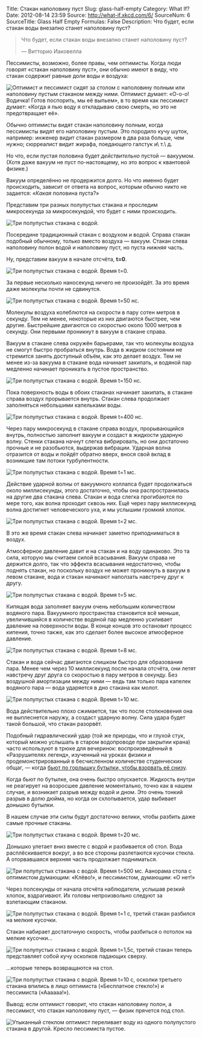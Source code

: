 Title: Стакан наполовину пуст
Slug: glass-half-empty
Category: What If?
Date: 2012-08-14 23:59
Source: http://what-if.xkcd.com/6/
SourceNum: 6
SourceTitle: Glass Half Empty
Formulas: False
Description: Что будет, если стакан воды внезапно станет наполовину пуст?

> Что будет, если стакан воды внезапно станет наполовину пуст?
>
> — Витторио Иаковелла

Пессимисты, возможно, более правы, чем оптимисты. Когда люди говорят «стакан наполовину пуст», они обычно имеют в виду, что стакан содержит равные доли воды и воздуха:

![](/uploads/006-glass-half-empty/glass_people_ru.png "Оптимист и пессимист сидят за столом с наполовину полным или наполовину пустым стаканом между ними. Оптимист думает: «О-о-о! Водичка! Готов поспорить, мы её выпьем», в то время как пессимист думает: «Когда я пью воду я откладываю свою смерть, но это не предотвращает её».")

Обычно оптимисты видят стакан наполовину полным, когда пессимисты видят его наполовину пустым. Это породило кучу шуток, например: инженер видит стакан размером в два раза больше, чем нужно; сюрреалист видит жирафа, поедающего галстук и\ т.\ д.

Но что, если пустая половина будет *действительно* пустой — вакуумом. (Хотя даже вакуум не пуст по-настоящему, но это вопрос к квантовой физике.)

Вакуум определённо не продержится долго. Но что именно будет происходить, зависит от ответа на вопрос, которым обычно никто не задается: «*Какая* половина пуста?»

Представим три разных полупустых стакана и проследим микросекунда за микросекундой, что будет с ними происходить.

![](/uploads/006-glass-half-empty/glass_three_ru.png "Три полупустых стакана с водой.")

Посередине традиционный стакан с воздухом и водой. Справа стакан подобный обычному, только вместо воздуха — вакуум. Стакан слева наполовину полон водой и наполовину пуст, но пуста _нижняя_ часть.

Ну, представим вакуум в начале отсчёта, **t=0**.

![](/uploads/006-glass-half-empty/glass_0s.png "Три полупустых стакана с водой. Время t=0.")

За первые несколько наносекунд ничего не произойдёт. За это время даже молекулы почти не сдвинутся.

![](/uploads/006-glass-half-empty/glass_50ns_ru.png "Три полупустых стакана с водой. Время t=50 нс.")

Молекулы воздуха колеблются на скорости в пару сотен метров в секунду. Тем не менее, некоторые из них двигаются быстрее, чем другие. Быстрейшие двигаются со скоростью около 1000 метров в секунду. Они первыми проникнут в вакуум в стакане справа.

Вакуум в стакане слева окружён барьерами, так что молекулы воздуха не смогут быстро пробраться внутрь. Вода в жидком состоянии не стремится занять доступный объём, как это делает воздух. Тем не менее из-за вакуума в стакане вода начинает закипать, и водяной пар медленно начинает проникать в пустое пространство.

![](/uploads/006-glass-half-empty/glass_150ns_ru.png "Три полупустых стакана с водой. Время t=150 нс.")

Пока поверхность воды в обоих стаканах начинает закипать, в стакане справа воздух прорывается внутрь. Стакан слева продолжает заполняться небольшими капельками воды.

![](/uploads/006-glass-half-empty/glass_400ns_ru.png "Три полупустых стакана с водой. Время t=400 нс.")

Через пару микросекунд в стакане справа воздух, прорывающийся внутрь, полностью заполнит вакуум и создаст в жидкости ударную волну. Стенки стакана начнут слегка вибрировать, но они достаточно прочные и не разобьются, выдержав вибрации. Ударная волна отразится от воды и пойдёт обратно вверх, внося свой вклад в возникшие там потоки турбулентности.

![](/uploads/006-glass-half-empty/glass_1ms_ru.png "Три полупустых стакана с водой. Время t=1 мс.")

Действие ударной волны от вакуумного коллапса будет продолжаться около миллисекунды, этого достаточно, чтобы она распространилась на другие два стакана слева. Стакан и вода слегка прогибаются по мере того, как волна проходит сквозь них. Ещё через пару миллисекунд волна достигнет человеческого уха, и мы услышим громкий хлопок.

![](/uploads/006-glass-half-empty/glass_2ms_ru.png "Три полупустых стакана с водой. Время t=2 мс.")

В это же время стакан слева начинает заметно приподниматься в воздух.

Атмосферное давление давит и на стакан и на воду одинаково. Это та сила, которую мы считаем силой всасывания. Вакуум справа не держится долго, так что эффекта всасывания недостаточно, чтобы поднять стакан, но поскольку воздух не может проникнуть в вакуум в левом стакане, вода и стакан начинают наползать навстречу друг к другу.

![](/uploads/006-glass-half-empty/glass_5ms_ru.png "Три полупустых стакана с водой. Время t=5 мс.")

Кипящая вода заполняет вакуум очень небольшим количеством водяного пара. Вакуумного пространства становится всё меньше, увеличившийся в количестве водяной пар медленно усиливает давление на поверхности воды. В конце концов это остановит процесс кипения, точно также, как это сделает более высокое атмосферное давление.

![](/uploads/006-glass-half-empty/glass_8ms_ru.png "Три полупустых стакана с водой. Время t=8 мс.")

Стакан и вода сейчас двигаются слишком быстро для образования пара. Менее чем через 10 миллисекунд после начала отсчёта, они летят навстречу друг друга со скоростью в пару метров в секунду. Без воздушной амортизации между ними — ведь там только пара капелек водяного пара — вода ударяется в дно стакана как молот.

![](/uploads/006-glass-half-empty/glass_10ms_ru.png "Три полупустых стакана с водой. Время t=10 мс.")

Вода действительно плохо сжимается, так что после столкновения она не выплеснется наружу, а создаст ударную волну. Сила удара будет такой большой, что стакан разорвёт.

Подобный гидравлический удар (той же природы, что и глухой стук, который можно услышать в старом водопроводе при закрытии крана) часто используют в трюке для вечеринок: воспроизведённый в «Разрушителях легенд», изученный на уроках физики и продемонстрированный в бесчисленном количестве студенческих общаг, — когда [бьют по горлышку бутылки, чтобы взорвать её снизу](http://www.youtube.com/watch?v=77gWkl0ZUC8).

Когда бьют по бутылке, она очень быстро опускается. Жидкость внутри не реагирует на возросшее давление моментально, точно как в нашем случае, и возникает разрыв между водой и дном. Это очень тонкий разрыв в долю дюйма, но когда он схлопывается, удар выбивает донышко бутылки.

В нашем случае эти силы будут достаточно велики, чтобы разбить даже самые прочные стаканы.

![](/uploads/006-glass-half-empty/glass_20ms_ru.png "Три полупустых стакана с водой. Время t=20 мс.")

Донышко улетает вниз вместе с водой и разбивается об стол. Вода расплёскивается вокруг, а во все стороны разлетаются кусочки стекла. А оторвавшаяся верхняя часть продолжает подниматься.

![](/uploads/006-glass-half-empty/glass_500ms_ru.png "Три полупустых стакана с водой. Время t=500 мс. Аанорама стола с оптимистом думающим: «Клёво!», и пессимистом, думающим: «О нет!»")

Через полсекунды от начала отсчёта наблюдатели, услышав резкий хлопок, вздрагивают. Их головы непроизвольно следуют за взлетающим стаканом.

![](/uploads/006-glass-half-empty/glass_1s_ru.png "Три полупустых стакана с водой. Время t=1 с, третий стакан разбился на мелкие кусочки.")

Стакан набирает достаточную скорость, чтобы разбиться о потолок на мелкие кусочки…

![](/uploads/006-glass-half-empty/glass_1_5s_ru.png "Три полупустых стакана с водой. Время t=1,5с, третий стакан теперь представляет собой кучу осколков падающих сверху.")

…которые теперь возвращаются на стол.

![](/uploads/006-glass-half-empty/glass_10s_ru.png "Три полупустых стакана с водой. Время t=10 с, осколки третьего стакана впились в лицо оптимиста («Бесплатное стекло!») и пессимиста («Аааааа!»).")

Вывод: если оптимист говорит, что стакан наполовину полон, а пессимист, что стакан наполовину пуст, — физик прячется под стол.

![](/uploads/006-glass-half-empty/glass_end_ru.png "Утыканный стеклом оптимист переливает воду из одного полупустого стакана в другой. Кресло пессимиста пустое.")
